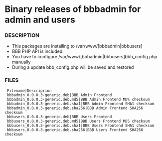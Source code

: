 # Binary releases of bbbadmin for admin and users

### DESCRIPTION

   - This packages are installing to /var/www/[bbbadmin|bbbusers]
   - BBB PHP API is included.
   - You have to configure /var/www/[bbbadmin|bbbusers]bbb_config.php manually
   - During a update bbb_config.php will be saved and restored

### FILES

     Filename|Descriprion
     bbbadmin_0.0.0.3-generic.deb|BBB Admin Frontend
     bbbadmin_0.0.0.3-generic.deb.md5|BBB Admin Frontend MD% checksum
     bbbadmin_0.0.0.3-generic.deb.sha1|BBB Admin Frontend SHA1 checksum
     bbbadmin_0.0.0.3-generic.deb.sha256|BBB Admin Frontend SHA256 checksum
     bbbusers_0.0.0.3-generic.deb|BBB Users Frontend
     bbbusers_0.0.0.3-generic.deb.md5|BBB Users Frontend MD5 checksum
     bbbusers_0.0.0.3-generic.deb.sha1|BBB Users Frontend SHA1 checksum
     bbbusers_0.0.0.3-generic.deb.sha256|BBB Users Frontend SHA256 checksum
